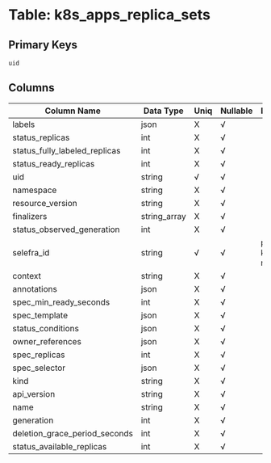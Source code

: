 # Table: k8s_apps_replica_sets

## Primary Keys 

```
uid
```


## Columns 

|  Column Name   |  Data Type  | Uniq | Nullable | Description | 
|  ----  | ----  | ----  | ----  | ---- | 
| labels | json | X | √ |  | 
| status_replicas | int | X | √ |  | 
| status_fully_labeled_replicas | int | X | √ |  | 
| status_ready_replicas | int | X | √ |  | 
| uid | string | √ | √ |  | 
| namespace | string | X | √ |  | 
| resource_version | string | X | √ |  | 
| finalizers | string_array | X | √ |  | 
| status_observed_generation | int | X | √ |  | 
| selefra_id | string | √ | √ | primary keys value md5 | 
| context | string | X | √ |  | 
| annotations | json | X | √ |  | 
| spec_min_ready_seconds | int | X | √ |  | 
| spec_template | json | X | √ |  | 
| status_conditions | json | X | √ |  | 
| owner_references | json | X | √ |  | 
| spec_replicas | int | X | √ |  | 
| spec_selector | json | X | √ |  | 
| kind | string | X | √ |  | 
| api_version | string | X | √ |  | 
| name | string | X | √ |  | 
| generation | int | X | √ |  | 
| deletion_grace_period_seconds | int | X | √ |  | 
| status_available_replicas | int | X | √ |  | 


